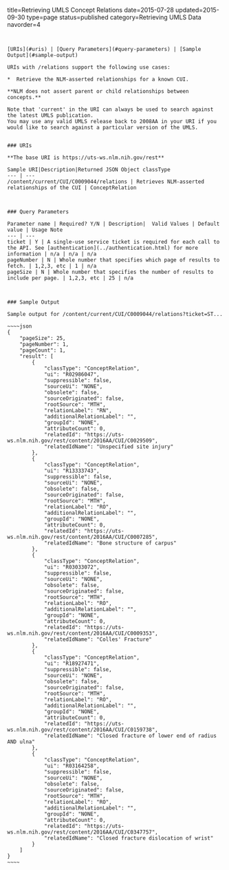 title=Retrieving UMLS Concept Relations
date=2015-07-28
updated=2015-09-30
type=page
status=published
category=Retrieving UMLS Data
navorder=4
~~~~~~


[URIs](#uris) | [Query Parameters](#query-parameters) | [Sample Output](#sample-output)

URIs with /relations support the following use cases:

*  Retrieve the NLM-asserted relationships for a known CUI.

**NLM does not assert parent or child relationships between concepts.**

Note that 'current' in the URI can always be used to search against the latest UMLS publication.
You may use any valid UMLS release back to 2008AA in your URI if you would like to search against a particular version of the UMLS.


### URIs

**The base URI is https://uts-ws.nlm.nih.gov/rest**

Sample URI|Description|Returned JSON Object classType
--- | ---
/content/current/CUI/C0009044/relations | Retrieves NLM-asserted relationships of the CUI | ConceptRelation



### Query Parameters

Parameter name | Required? Y/N | Description|  Valid Values | Default value | Usage Note
--- | ---
ticket | Y | A single-use service ticket is required for each call to the API. See [authentication](../authentication.html) for more information | n/a | n/a | n/a
pageNumber | N | Whole number that specifies which page of results to fetch. | 1,2,3, etc | 1 | n/a
pageSize | N | Whole number that specifies the number of results to include per page. | 1,2,3, etc | 25 | n/a



### Sample Output

Sample output for /content/current/CUI/C0009044/relations?ticket=ST...

~~~~json
{
    "pageSize": 25,
    "pageNumber": 1,
    "pageCount": 1,
    "result": [
        {
            "classType": "ConceptRelation",
            "ui": "R02986047",
            "suppressible": false,
            "sourceUi": "NONE",
            "obsolete": false,
            "sourceOriginated": false,
            "rootSource": "MTH",
            "relationLabel": "RN",
            "additionalRelationLabel": "",
            "groupId": "NONE",
            "attributeCount": 0,
            "relatedId": "https://uts-ws.nlm.nih.gov/rest/content/2016AA/CUI/C0029509",
            "relatedIdName": "Unspecified site injury"
        },
        {
            "classType": "ConceptRelation",
            "ui": "R13333743",
            "suppressible": false,
            "sourceUi": "NONE",
            "obsolete": false,
            "sourceOriginated": false,
            "rootSource": "MTH",
            "relationLabel": "RO",
            "additionalRelationLabel": "",
            "groupId": "NONE",
            "attributeCount": 0,
            "relatedId": "https://uts-ws.nlm.nih.gov/rest/content/2016AA/CUI/C0007285",
            "relatedIdName": "Bone structure of carpus"
        },
        {
            "classType": "ConceptRelation",
            "ui": "R03033072",
            "suppressible": false,
            "sourceUi": "NONE",
            "obsolete": false,
            "sourceOriginated": false,
            "rootSource": "MTH",
            "relationLabel": "RO",
            "additionalRelationLabel": "",
            "groupId": "NONE",
            "attributeCount": 0,
            "relatedId": "https://uts-ws.nlm.nih.gov/rest/content/2016AA/CUI/C0009353",
            "relatedIdName": "Colles' Fracture"
        },
        {
            "classType": "ConceptRelation",
            "ui": "R18927471",
            "suppressible": false,
            "sourceUi": "NONE",
            "obsolete": false,
            "sourceOriginated": false,
            "rootSource": "MTH",
            "relationLabel": "RO",
            "additionalRelationLabel": "",
            "groupId": "NONE",
            "attributeCount": 0,
            "relatedId": "https://uts-ws.nlm.nih.gov/rest/content/2016AA/CUI/C0159738",
            "relatedIdName": "Closed fracture of lower end of radius AND ulna"
        },
        {
            "classType": "ConceptRelation",
            "ui": "R03164258",
            "suppressible": false,
            "sourceUi": "NONE",
            "obsolete": false,
            "sourceOriginated": false,
            "rootSource": "MTH",
            "relationLabel": "RO",
            "additionalRelationLabel": "",
            "groupId": "NONE",
            "attributeCount": 0,
            "relatedId": "https://uts-ws.nlm.nih.gov/rest/content/2016AA/CUI/C0347757",
            "relatedIdName": "Closed fracture dislocation of wrist"
        }
    ]
}
~~~~
